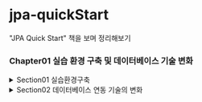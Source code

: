# jpa-quickStart
"JPA Quick Start" 책을 보며 정리해보기


### Chapter01 실습 환경 구축 및 데이터베이스 기술 변화

<details>
<summary>Section01 실습환경구축</summary>

- 프로젝트 초기 설정
    - [x] 익숙하지 않은 Maven 프로젝트 관리 도구 사용
    - [x] 책에서는 Eclipse로  설명하지만, intellj는 포기 못해...
- h2 데이터베이스 설치

</details>

<details>
<summary>Section02 데이터베이스 연동 기술의 변화</summary>

### JDBC API 사용하기
- 자바에서 가장 오래된 DB 연동 기술
- 모든 관계형 DB 에서 동일한 자바코드 사용
- 다형성을 기반으로 동작
- 다음 그림은 JDBC 의 구현 및 동작원리를 정리한 것
    ![image](https://user-images.githubusercontent.com/91416897/165459524-aec8e255-77d3-4968-840a-e92cdae1b0ba.png)

---
- 과정
  - VO 클래스 작성 -> EmployeeVO 클래스
  - DAO 클래스 작성 -> EmployeeDAO 클래스
  -  Clinet 프로그램 작성 -> EmployeeServerClient 클래스
- JDBC의 문제점
  - 모든 데이터베이스 연동 메소드에 반복되는 코드 등장
  - SQL 구문들이 DAO 클래스에 포함되어 있음

### 롬복 적용하기
- VO 클래스의 getter/setter, toString 메소드들을 어노테이션 기반으로 줄일 수 있음

### 마이바티스 프레임워크 사용하기
- 마이바티스 프레임워크란?
  - 아파치에서 만든 아이바티스 프레임워크에서 파생된 **SQL 매퍼 프레임워크**
- 마이바티스 특징 2가지
  - JDBC의 반복적인 코드를 대신 처리해줌
  - 자바코드와 SQL을 분리함
    SQL 매퍼라는 XML파일을 만들어서, DAO 클래스에서 사용할 SQL을 저장하고 관리함
    이렇게 분리하면, SQL 명령어들을 한 곳에 모아서 관리하기 때문에 SQL 검색도 쉽고 수정도 용이
---
- 과정
  - SQL Mapper 작성
  - 마이바티스 메인 설정파일 작성
    - SQL Mapper XML 파일에서 사용할 별칭 설정
    - 데이터 소스 정보 설정
    - <mappers>로 작성한 SQL Mapper XML 파일 등록
  - DAO 클래스 작성
  - 클라이언트 프로그램 작성
- 단점
  - 하지만 아직도, 개발자가 직접 SQL을 관리해야 하기 때문에,
    데이터 구조가 변경되는 상황에서는 효율적이 대처가 불가능

### 하이버네이트 프레임워크 사용하기
- 하이버네이트 프레임워크란?
  - 개발자가 직접 SQL 을 관리해야한다는 문제점을 해결하기 위해 등장
  - ORM(Object-Relational Mapping) 프레임워크
  - 간단하게 설명하면, 객체와 테이블의 ROW 를 자동으로 매핑해주는 프레임워크이다!

---

- 과정
  - 라이브러리 의존성 추가
    - 우리는 `hibernate-entitymanager` 를 가져왔지만, 추가적으로 `core`나 `jpa` 등도 동시에 다운로드 됨
    - 최신 버전(`5.6.8.FINAL`)으로 했더니, 추후 테스트코드에서 오류 발생 (`ERROR: Column "start_value" not found [42122-212]`)
      - 해당 코드에서는 `5.4.9.FINAL` 버전 사용
  - VO 클래스 작성
  - 하이버네이트 메인 설정파일 작성
  - DAO 클래스 작성
  - 테이블 구조 변경
    - 개발자는 데이터 구조가 변경되는 사항에 대해서 기존 소스에 미치는 영향은 거의 없다!
    - 새로운 칼럼을 추가할때, VO 클래스에 필드를 추가하면 된다!
      - 그러면 실제 DB 테이블에 해당 칼럼으로 매핑되어 추가된다!
      - **더이상 데이터 관리에 얽매이지 않게 되었다!!**
</details>

